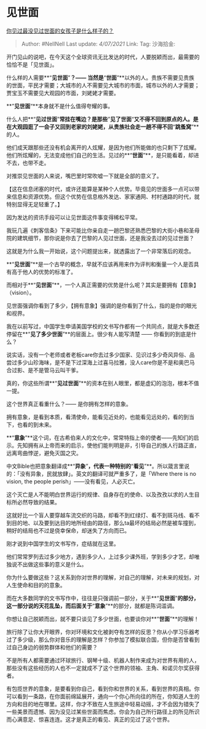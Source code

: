 # 见世面
[你见过最没见过世面的女孩子是什么样子的？](https://www.zhihu.com/question/296166690/answer/863271430)

> Author: #NellNell
> Last update: *4/07/2021*
> Link:
> Tag:
> 沙海拾金:

开门见山的说吧，在今天这个全球资讯无比发达的时代，人要脱颖而出，最需要的恰恰不是「见世面」。

什么样的人需要**“**见世面**”**？—— 当然是**“**世面**”**以外的人。贵族不需要见贵族的世面，平民才需要；大城市的人不需要见大城市的市面，城市以外的人才需要；贾宝玉不需要见大观园的市面，刘姥姥才需要。

**”**见世面**“**本身就不是什么值得夸耀的事。

什么人把**“**见过世面**”**常挂在嘴边？是那些**”**见了世面**“**又不得不回到原点的人。是在大观园逛了一会子又回到老家的刘姥姥，从贵族社会走一趟不得不回**“**跳蚤窝**”**的人。

他们成天跟那些还没有机会离开的人炫耀，是因为他们所能做的也只剩下了炫耀。他们所炫耀的，无法变成他们自己的生活。见过的**“**世面**”**，是只能看着，却进不去，也带不走。

对推崇见世面的人来说，嘴巴里时常吹嘘一下就是全部的意义了。

【这在信息闭塞的时代，或许还能算是某种个人优势。毕竟见的世面多一点可以带来信息和资源优势。但这个优势在信息格外发达、家家通网、村村通路的时代，就特别显得无足轻重了。】

因为发达的资讯手段可以让见世面这件事变得稀松平常。

我玩几遍《刺客信条》下来可能比你亲自走一趟巴黎还熟悉巴黎的大街小巷和圣母院的建筑细节，那你说是你去了巴黎的人见过世面，还是我没去过的见过世面？

这就是为什么我一开始说，这个问题提出来，就透露出了一个非常落后的观念。

**“**见世面**”**是一个古早的概念，早就不应该再用来作为评判和衡量一个人是否具有高于他人的优势的标准了。

而相对于**“**见世面**”**，一个人真正需要的优势是什么呢？其实是要拥有【意象】 （vision）。

见世面强调你看到了多少，【拥有意象】强调的是你看到了什么，指的是你的眼光和视界。

我在以前写过，中国学生申请美国学校的文书写作都有一个共同点，就是大多数还停留在**“**见了多少世面**”**的层面上。很少有人能写清楚 —— 你看到的到底是什么？

说实话，没有一个老师或者老板care你去过多少国家、见识过多少奇风异俗、品尝过多少山珍海味，是不是下过深海上过喜马拉雅，没人care你是不是和奥巴马合过影、是不是管马云叫干爹。

真的，你这些所谓**“**见过世面**”**的资本在别人眼里，都是虚幻的泡泡，根本不值一提。

这个世界真正看重什么？—— 是你拥有怎样的意象。

拥有意象，是看到本质，看清使命，能看见近处的，也能看见远处的，看的到当下，也看的到未来。

**“**意象**”**这个词，在古希伯来人的文化中，常常特指上帝的使者——先知们的启示。先知拥有从上帝而来的启示，使他们能判明是非，引导自己的族人行路正直，远离弯曲悖逆，避免灭国之灾。

中文Bible也把意象翻译成**“**异象**”**，代表一种特别的**“**看见**”**。所以箴言里说的：「没有异象，民就放肆」。英文的翻译可就严重多了，是「Where there is no vision, the people perish」——没有看见，人必灭亡。

这个灭亡是人不能明白世界运行的规律、自身存在的使命、以及孜孜以求的人生目标所必然导致的结果。

这就好比一个盲人要穿越车流交织的马路，却看不到红绿灯、看不到斑马线、看不到目的地、以及要到达目的地所经由的路径，那么ta最坏的结局必然是被车撞到，稍好的结局也不过是侥幸保命，却迷失了方向而已。

刚才说到中国学生的文书写作，症结就在这里。

他们常常罗列去过多少地方，遇到多少人，上过多少课外班，学到多少才艺，却唯独说不出做这些事的意义是什么。

你为什么要做这些？这关系到你对世界的理解，对自己的理解，对未来的规划，对人生使命和目的的意象。

而在大多数同学的文书写作中，往往是只强调前一部分，关于**“**见世面**”**的部分，这一部分说的天花乱坠，而后面关于**“**意象**”**的部分，就都是陈词滥调。

你想让自己脱颖而出，就不要只谈见了多少世面，也要谈你对**“**世面**”**的理解！

旅行除了让你大开眼界，你对环境和文化被剥夺有怎样的反思？你从小学习乐器考过了多少级，那么你对音乐的理解是怎样？你参加了模拟联合国，但你是否曾看到过自己身边的弱势群体和他们的需要？

不是所有人都需要通过环球旅行、钢琴十级、机器人制作来成为对世界有用的人，那些没有这些经历的人也不一定就成不了这个世界的领袖、主角、和诺贝尔奖获得者。

有包揽世界的意象，是要看到你自己，看到你和世界的关系，看到世界的真相。你可以看到一条路，在你面前绵延展开，通向一个你心所向往的所在，你知道人生的方向和目的地在哪里。这样，你才不致在人生旅途中轻易动摇，才不会因为错失了一些美景而遗憾、因为没见过某些世面而焦虑。你会为自己所行路径上的所见所识而心满意足、惊喜连连。这才是真正的看见、真正的见过了这个世界。
